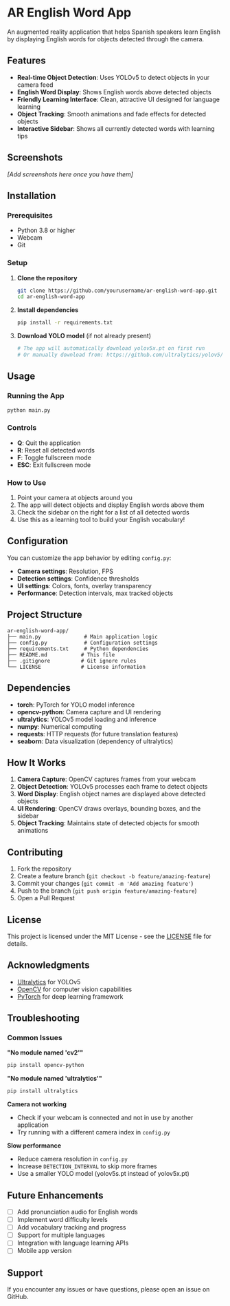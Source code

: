 # AR English Word App

An augmented reality application that helps Spanish speakers learn English by displaying English words for objects detected through the camera.

## Features

- **Real-time Object Detection**: Uses YOLOv5 to detect objects in your camera feed
- **English Word Display**: Shows English words above detected objects
- **Friendly Learning Interface**: Clean, attractive UI designed for language learning
- **Object Tracking**: Smooth animations and fade effects for detected objects
- **Interactive Sidebar**: Shows all currently detected words with learning tips

## Screenshots

*[Add screenshots here once you have them]*

## Installation

### Prerequisites

- Python 3.8 or higher
- Webcam
- Git

### Setup

1. **Clone the repository**
   ```bash
   git clone https://github.com/yourusername/ar-english-word-app.git
   cd ar-english-word-app
   ```

2. **Install dependencies**
   ```bash
   pip install -r requirements.txt
   ```

3. **Download YOLO model** (if not already present)
   ```bash
   # The app will automatically download yolov5x.pt on first run
   # Or manually download from: https://github.com/ultralytics/yolov5/releases
   ```

## Usage

### Running the App

```bash
python main.py
```

### Controls

- **Q**: Quit the application
- **R**: Reset all detected words
- **F**: Toggle fullscreen mode
- **ESC**: Exit fullscreen mode

### How to Use

1. Point your camera at objects around you
2. The app will detect objects and display English words above them
3. Check the sidebar on the right for a list of all detected words
4. Use this as a learning tool to build your English vocabulary!

## Configuration

You can customize the app behavior by editing `config.py`:

- **Camera settings**: Resolution, FPS
- **Detection settings**: Confidence thresholds
- **UI settings**: Colors, fonts, overlay transparency
- **Performance**: Detection intervals, max tracked objects

## Project Structure

```
ar-english-word-app/
├── main.py              # Main application logic
├── config.py            # Configuration settings
├── requirements.txt     # Python dependencies
├── README.md           # This file
├── .gitignore          # Git ignore rules
└── LICENSE             # License information
```

## Dependencies

- **torch**: PyTorch for YOLO model inference
- **opencv-python**: Camera capture and UI rendering
- **ultralytics**: YOLOv5 model loading and inference
- **numpy**: Numerical computing
- **requests**: HTTP requests (for future translation features)
- **seaborn**: Data visualization (dependency of ultralytics)

## How It Works

1. **Camera Capture**: OpenCV captures frames from your webcam
2. **Object Detection**: YOLOv5 processes each frame to detect objects
3. **Word Display**: English object names are displayed above detected objects
4. **UI Rendering**: OpenCV draws overlays, bounding boxes, and the sidebar
5. **Object Tracking**: Maintains state of detected objects for smooth animations

## Contributing

1. Fork the repository
2. Create a feature branch (`git checkout -b feature/amazing-feature`)
3. Commit your changes (`git commit -m 'Add amazing feature'`)
4. Push to the branch (`git push origin feature/amazing-feature`)
5. Open a Pull Request

## License

This project is licensed under the MIT License - see the [LICENSE](LICENSE) file for details.

## Acknowledgments

- [Ultralytics](https://github.com/ultralytics/ultralytics) for YOLOv5
- [OpenCV](https://opencv.org/) for computer vision capabilities
- [PyTorch](https://pytorch.org/) for deep learning framework

## Troubleshooting

### Common Issues

**"No module named 'cv2'"**
```bash
pip install opencv-python
```

**"No module named 'ultralytics'"**
```bash
pip install ultralytics
```

**Camera not working**
- Check if your webcam is connected and not in use by another application
- Try running with a different camera index in `config.py`

**Slow performance**
- Reduce camera resolution in `config.py`
- Increase `DETECTION_INTERVAL` to skip more frames
- Use a smaller YOLO model (yolov5s.pt instead of yolov5x.pt)

## Future Enhancements

- [ ] Add pronunciation audio for English words
- [ ] Implement word difficulty levels
- [ ] Add vocabulary tracking and progress
- [ ] Support for multiple languages
- [ ] Integration with language learning APIs
- [ ] Mobile app version

## Support

If you encounter any issues or have questions, please open an issue on GitHub. 